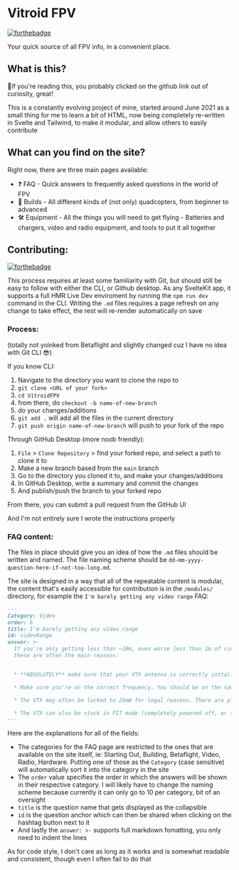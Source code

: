 # Vitroid FPV
[![forthebadge](https://forthebadge.com/images/badges/it-works-why.svg)](https://vitroidfpv.com)

Your quick source of all FPV info, in a convenient place.

## What is this?

🔎If you're reading this, you probably clicked on the github link out of curiosity, great!

This is a constantly evolving project of mine, started around June 2021 as a small thing for me to learn a bit of HTML, now being completely re-written in Svelte and Tailwind, to make it modular, and allow others to easily contribute

## What can you find on the site?

Right now, there are three main pages available:
- ❓ FAQ - Quick answers to frequently asked questions in the world of FPV
- 🔧 Builds - All different kinds of (not only) quadcopters, from beginner to advanced
- 🛠️ Equipment - All the things you will need to get flying - Batteries and chargers, video and radio equipment, and tools to put it all together

## Contributing:
[![forthebadge](https://forthebadge.com/images/badges/contains-tasty-spaghetti-code.svg)](https://forthebadge.com)

This process requires at least some familiarity with Git, but should still be easy to follow with either the CLI, or Github desktop. As any SvelteKit app, it supports a full HMR Live Dev enviroment by running the `npm run dev` command in the CLI. Writing the `.md` files requires a page refresh on any change to take effect, the rest will re-render automatically on save

### Process:

(totally not yoinked from Betaflight and slightly changed cuz I have no idea with Git CLI 😎)

If you know CLI:
1. Navigate to the directory you want to clone the repo to
1. `git clone <URL of your fork>`
2. `cd VitroidFPV`
3. from there, do `checkout -b name-of-new-branch`
4. do your changes/additions
5. `git add .` will add all the files in the current directory
6. `git push origin name-of-new-branch` will push to your fork of the repo

Through GitHub Desktop (more noob friendly):
1. `File` > `Clone Repository` > find your forked repo, and select a path to clone it to
3. Make a new branch based from the `main` branch
4. Go to the directory you cloned it to, and make your changes/additions
5. In GitHub Desktop, write a summary and commit the changes
6. And publish/push the branch to your forked repo

From there, you can submit a pull request from the GitHub UI

And I'm not entirely sure I wrote the instructions properly

### FAQ content:
The files in place should give you an idea of how the `.md` files should be written and named. The file naming scheme should be `dd-mm-yyyy-question-here-if-not-too-long.md`.

The site is designed in a way that all of the repeatable content is modular, the content that's easily accessible for contribution is in the `/modules/` directory, for example the `I'm barely getting any video range` FAQ:

```markdown
---
Category: Video
order: 6
title: I'm barely getting any video range
id: videoRange
answer: >-
  If you're only getting less than ~10m, even worse less than 1m of video range,
  these are often the main reasons:


  * **ABSOLUTELY** make sure that your VTX antenna is correctly installed. If not, you can *very* quickly fry the VTX. Make sure it's on correctly, and with the correct connector

  * Make sure you're on the correct frequency. You should be on the same band and channel as your VTX. This often occurs from incorrect behavior of the auto-search feature on goggles. Auto-search is not very reliable, it's always best to manually set the correct band and channel

  * The VTX may often be locked to 25mW for legal reasons. There are plenty of tutorials on how to unlock it to get a higher output power

  * The VTX can also be stuck in PIT mode (completely powered off, or transmitting at like 0.1mW). This can be changed with the hardware button on the VTX, or in Betaflight as well
---
```
Here are the explanations for all of the fields:
* The categories for the FAQ page are restricted to the ones that are available on the site itself, ie: Starting Out, Building, Betaflight, Video, Radio, Hardware. Putting one of those as the `Category` (case sensitive) will automatically sort it into the category in the site
* The `order` value specifies the order in which the answers will be shown in their respective category. I will likely have to change the naming scheme because currently it can only go to 10 per category, bit of an oversight  
* `title` is the question name that gets displayed as the collapsible  
* `id` is the question anchor which can then be shared when clicking on the hashtag button next to it
* And lastly the `answer: >-` supports full markdown fomatting, you only need to indent the lines

As for code style, I don't care as long as it works and is somewhat readable and consistent, though even I often fail to do that
